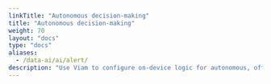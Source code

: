```yaml
---
linkTitle: "Autonomous decision-making"
title: "Autonomous decision-making"
weight: 70
layout: "docs"
type: "docs"
aliases:
  - /data-ai/ai/alert/
description: "Use Viam to configure on-device logic for autonomous, offline-friendly operation."
---
```

